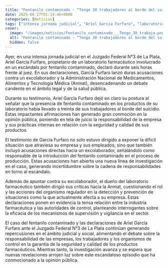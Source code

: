 ```yaml
---
title: "Fentanilo contaminado - “Tengo 30 trabajadores al borde del suicidio” y otras frases del dueño del laboratorio ante el juez"
date: 2025-08-27T01:14:46+0000
categories: [Noticias]
tags: ["intensa jornada judicial", "Ariel García Furfaro", "laboratorio farmacéutico", "fentanilo contaminado", "Anmat", "seguridad y calidad", "responsabilidad de la empresa", "escándalo farmacéutico."]
cover:
  image: "/images/noticias/Fentanilo_contaminado___Tengo_30_trabaja.png"
  alt: "Fentanilo contaminado - “Tengo 30 trabajadores al borde del suicidio” y otras frases del dueño del laboratorio ante el juez"
  hidden: false
---
```


Ayer, en una intensa jornada judicial en el Juzgado Federal N°3 de La Plata, Ariel García Furfaro, propietario de un laboratorio farmacéutico involucrado en un escándalo por fentanilo contaminado, declaró durante seis horas frente al juez. En sus declaraciones, García Furfaro lanzó duras acusaciones contra un excolaborador y la Administración Nacional de Medicamentos, Alimentos y Tecnología Médica (Anmat), desencadenando un debate candente en el ámbito legal y de la salud pública.

Durante su testimonio, Ariel García Furfaro dejó en claro su postura al señalar que la presencia de fentanilo contaminado en los productos de su laboratorio había llevado a treinta de sus trabajadores al borde del suicidio. Estas impactantes afirmaciones han generado gran conmoción en la opinión pública, poniendo en tela de juicio la responsabilidad de la empresa y sus prácticas internas en relación con la seguridad y calidad de sus productos.

El testimonio de García Furfaro no solo estuvo dirigido a exponer la difícil situación que atraviesa su empresa y sus empleados, sino que también incluyó acusaciones directas hacia un excolaborador, señalándolo como responsable de la introducción del fentanilo contaminado en el proceso de producción. Estas acusaciones han abierto una nueva línea de investigación en el caso, generando incertidumbre sobre la cadena de responsabilidades en torno al escándalo.

Además de apuntar contra su excolaborador, el dueño del laboratorio farmacéutico también dirigió sus críticas hacia la Anmat, cuestionando el rol y las acciones del organismo regulador en la detección y prevención de situaciones como la que actualmente afecta a su empresa. Estas declaraciones ponen en evidencia la tensa relación entre la industria farmacéutica y las autoridades de control, planteando interrogantes sobre la eficacia de los mecanismos de supervisión y vigilancia en el sector.

El caso del fentanilo contaminado y las declaraciones de Ariel García Furfaro ante el Juzgado Federal N°3 de La Plata continúan generando repercusiones en el ámbito judicial y social, alimentando el debate sobre la responsabilidad de las empresas, los trabajadores y los organismos de control en la garantía de la seguridad y calidad de los productos farmacéuticos. Mientras tanto, la investigación avanza y se espera que nuevas revelaciones arrojen luz sobre este escandaloso episodio que ha conmocionado a la opinión pública.
